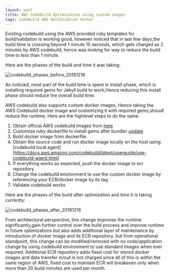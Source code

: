 ```yaml
---
layout: post
title: AWS CodeBuild Optimization using custom images
tags: CodeBuild AWS Optimization docker
---
```


Existing codebuild using the AWS provided ruby templates for build/validation is working good, however noticed that in last few days,the build time is crossing beyond 1 minute 15 seconds, which gets charged as 2 minutes by AWS codebuild, hence was looking for way to reduce the build time to less than 1 minute. 

Here are the phases of the build and time it was taking:

![codebuild_phases_before_20181216](/assests/screenshots/codebuild_phases_before-20181216.png)

As noticied, most part of the build time is spent in Install phase, which is installing required gems for Jekyll build to work,Hence reducing this install phase should reduce the overall build time.

AWS codebuild also supports custom docker images, Hence taking the AWS Codebuild docker image and customizing it with required gems,shoudl reduce the runtime, Here are the highlevel steps to do the same.

1. Obtain official AWS codebuild images from [here](https://github.com/aws/aws-codebuild-docker-images)
2. Customize ruby  dockerfile to install gems  after bundler [update](https://github.com/aws/aws-codebuild-docker-images/blob/master/ubuntu/ruby/2.5.3/Dockerfile)
3. Build docker image from dockerfile
4. Obtain the source code and run docker image locally on the host using [codebuild local agent] (https://docs.aws.amazon.com/codebuild/latest/userguide/use-codebuild-agent.html)
5. If everything works as expected, push the docker image to ecr repository
6. Change the codebuild environment to use the custom docker image by referencing your ECR/docker image by its tag
7. Validate codebuild works

Here are the phases of the build after optimization and time it is taking currently:

![codebuild_phases_after_20181216](/assests/screenshots/codebuild_phases_after-20181216.png)

From architectural perspective, this change improves the runtime significantly,gain further control over the  build process and improve runtime in future optimizations but also adds additional layer of maintenance by introduction of docker image and its ECR repository, but from operational standpoint, this change can be modified/removed with no code/application change by using codebuild environment to use standard images when ever required. Additional ECR repository adds fixed cost for stored docker images and data transfer in/out is not charged since all of this is within the same region of AWS, fixed cost to maintain ECR will breakeven only when more than 20 build minutes are used per month.

